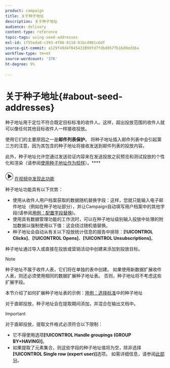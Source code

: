 ```yaml
---
product: campaign
title: 关于种子地址
description: 关于种子地址
audience: delivery
content-type: reference
topic-tags: using-seed-addresses
exl-id: 1f55eda8-c393-4f86-9118-01bcd981c6df
source-git-commit: a129f49d4f045433899fd7fdbd057fb16d0ed36a
workflow-type: tm+mt
source-wordcount: '376'
ht-degree: 9%

---
```


# 关于种子地址{#about-seed-addresses}

种子地址用于定位不符合既定目标标准的收件人。这样，超出投放范围的收件人就可以像任何其他目标收件人一样接收投放。

使用它们的主要原因之一是&#x200B;**邮件列表保护**。 将种子地址插入邮件列表中会引起第三方的注意，因为其包含的种子地址将接收发送到邮件列表的投放内容。

此外，种子地址允许您通过发送验证内容来在发送投放之前预览和测试投放的个性化和渲染（请参阅[使用种子地址作为校样](steps-defining-the-target-population.md#using-seed-addresses-as-proof)）。****

![](assets/do-not-localize/how-to-video.png) [在视频中发现此功能](steps-defining-the-target-population.md#seeds-and-proofs-video)

种子地址功能具有以下优势：

* 使用从收件人用户档案获取的数据随机替换字段：这样，您就只能输入电子邮件地址（例如在种子地址部分），并让Campaign自动填写用户档案中的其他字段(请参阅[用例：配置字段替换](use-case--configuring-the-field-substitution.md))。
* 使用具有数据管理功能的工作流时，可以在种子地址级别输入投放中处理的附加数据以强制使用以下值：这会绕过随机值替换。
* 种子地址会自动从有关以下投放统计信息的报告中排除：**[!UICONTROL Clicks]**、**[!UICONTROL Opens]**、**[!UICONTROL Unsubscriptions]**。

种子地址通过导入或直接在投放或营销活动中创建来添加到投放目标。

>[!NOTE]
>
>种子地址不属于收件人表，它们将在单独的表中创建。 如果使用新数据扩展收件人表，则还必须使用相同的数据扩展种子地址表。 否则，种子地址将不考虑这些扩展字段。
>
>本节介绍了如何扩展种子地址表的示例：[用例：选择标准](use-case--selecting-seed-addresses-on-criteria.md)中的种子地址

对于直邮投放，种子地址会在提取期间添加，并混合在输出文档中。

>[!IMPORTANT]
>
>对于直邮投放，提取文件格式必须符合以下限制：
>
>* 它不得使用选项&#x200B;**[!UICONTROL Handle groupings (GROUP BY+HAVING)]**。
>* 如果提取了元素集合，则这些字段的种子地址值将为空，除非选择&#x200B;**[!UICONTROL Single row (expert user)]**&#x200B;选项。 如需详细信息，请参阅[此部分](../../platform/using/executing-export-jobs.md#step-7---data-formatting)。

>


